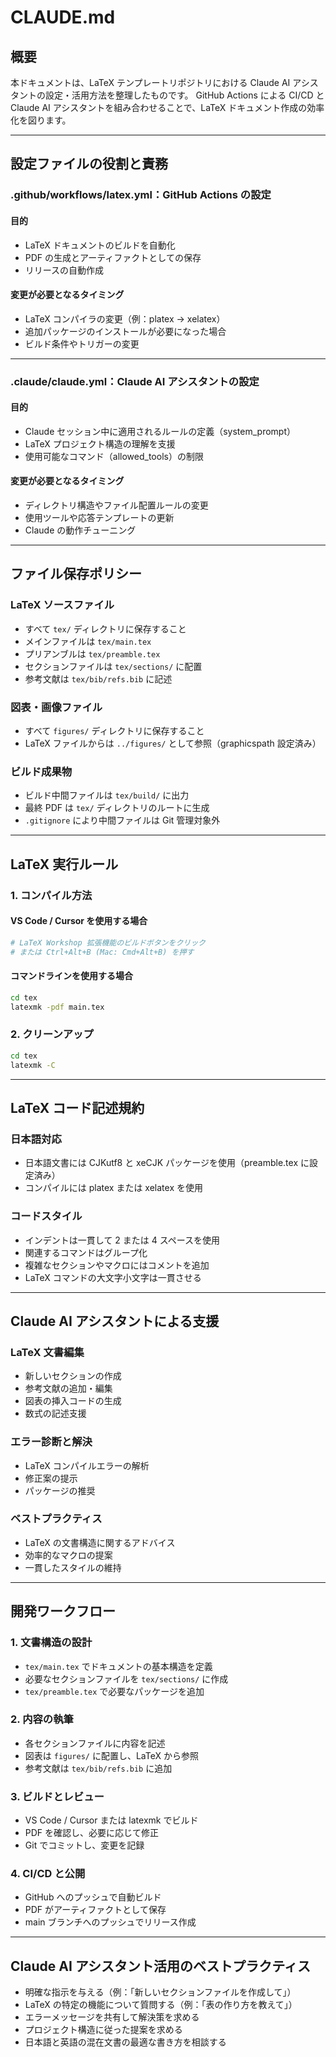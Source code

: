 # CLAUDE.md

## 概要

本ドキュメントは、LaTeX テンプレートリポジトリにおける Claude AI アシスタントの設定・活用方法を整理したものです。
GitHub Actions による CI/CD と Claude AI アシスタントを組み合わせることで、LaTeX ドキュメント作成の効率化を図ります。

---

## 設定ファイルの役割と責務

### .github/workflows/latex.yml：GitHub Actions の設定

#### 目的

- LaTeX ドキュメントのビルドを自動化
- PDF の生成とアーティファクトとしての保存
- リリースの自動作成

#### 変更が必要となるタイミング

- LaTeX コンパイラの変更（例：platex → xelatex）
- 追加パッケージのインストールが必要になった場合
- ビルド条件やトリガーの変更

---

### .claude/claude.yml：Claude AI アシスタントの設定

#### 目的

- Claude セッション中に適用されるルールの定義（system_prompt）
- LaTeX プロジェクト構造の理解を支援
- 使用可能なコマンド（allowed_tools）の制限

#### 変更が必要となるタイミング

- ディレクトリ構造やファイル配置ルールの変更
- 使用ツールや応答テンプレートの更新
- Claude の動作チューニング

---

## ファイル保存ポリシー

### LaTeX ソースファイル

- すべて `tex/` ディレクトリに保存すること
- メインファイルは `tex/main.tex`
- プリアンブルは `tex/preamble.tex`
- セクションファイルは `tex/sections/` に配置
- 参考文献は `tex/bib/refs.bib` に記述

### 図表・画像ファイル

- すべて `figures/` ディレクトリに保存すること
- LaTeX ファイルからは `../figures/` として参照（graphicspath 設定済み）

### ビルド成果物

- ビルド中間ファイルは `tex/build/` に出力
- 最終 PDF は `tex/` ディレクトリのルートに生成
- `.gitignore` により中間ファイルは Git 管理対象外

---

## LaTeX 実行ルール

### 1. コンパイル方法

#### VS Code / Cursor を使用する場合

```bash
# LaTeX Workshop 拡張機能のビルドボタンをクリック
# または Ctrl+Alt+B (Mac: Cmd+Alt+B) を押す
```

#### コマンドラインを使用する場合

```bash
cd tex
latexmk -pdf main.tex
```

### 2. クリーンアップ

```bash
cd tex
latexmk -C
```

---

## LaTeX コード記述規約

### 日本語対応

- 日本語文書には CJKutf8 と xeCJK パッケージを使用（preamble.tex に設定済み）
- コンパイルには platex または xelatex を使用

### コードスタイル

- インデントは一貫して 2 または 4 スペースを使用
- 関連するコマンドはグループ化
- 複雑なセクションやマクロにはコメントを追加
- LaTeX コマンドの大文字小文字は一貫させる

---

## Claude AI アシスタントによる支援

### LaTeX 文書編集

- 新しいセクションの作成
- 参考文献の追加・編集
- 図表の挿入コードの生成
- 数式の記述支援

### エラー診断と解決

- LaTeX コンパイルエラーの解析
- 修正案の提示
- パッケージの推奨

### ベストプラクティス

- LaTeX の文書構造に関するアドバイス
- 効率的なマクロの提案
- 一貫したスタイルの維持

---

## 開発ワークフロー

### 1. 文書構造の設計

- `tex/main.tex` でドキュメントの基本構造を定義
- 必要なセクションファイルを `tex/sections/` に作成
- `tex/preamble.tex` で必要なパッケージを追加

### 2. 内容の執筆

- 各セクションファイルに内容を記述
- 図表は `figures/` に配置し、LaTeX から参照
- 参考文献は `tex/bib/refs.bib` に追加

### 3. ビルドとレビュー

- VS Code / Cursor または latexmk でビルド
- PDF を確認し、必要に応じて修正
- Git でコミットし、変更を記録

### 4. CI/CD と公開

- GitHub へのプッシュで自動ビルド
- PDF がアーティファクトとして保存
- main ブランチへのプッシュでリリース作成

---

## Claude AI アシスタント活用のベストプラクティス

- 明確な指示を与える（例：「新しいセクションファイルを作成して」）
- LaTeX の特定の機能について質問する（例：「表の作り方を教えて」）
- エラーメッセージを共有して解決策を求める
- プロジェクト構造に従った提案を求める
- 日本語と英語の混在文書の最適な書き方を相談する
